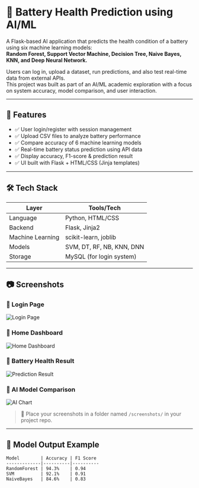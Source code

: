 # 🔋 Battery Health Prediction using AI/ML

A Flask-based AI application that predicts the health condition of a battery using six machine learning models:  
**Random Forest, Support Vector Machine, Decision Tree, Naive Bayes, KNN, and Deep Neural Network.**

Users can log in, upload a dataset, run predictions, and also test real-time data from external APIs.  
This project was built as part of an AI/ML academic exploration with a focus on system accuracy, model comparison, and user interaction.

---

## 🚀 Features

- ✅ User login/register with session management
- ✅ Upload CSV files to analyze battery performance
- ✅ Compare accuracy of 6 machine learning models
- ✅ Real-time battery status prediction using API data
- ✅ Display accuracy, F1-score & prediction result
- ✅ UI built with Flask + HTML/CSS (Jinja templates)

---

## 🛠️ Tech Stack

| Layer       | Tools/Tech                 |
|-------------|----------------------------|
| Language    | Python, HTML/CSS           |
| Backend     | Flask, Jinja2              |
| Machine Learning | scikit-learn, joblib     |
| Models      | SVM, DT, RF, NB, KNN, DNN  |
| Storage     | MySQL (for login system)   |

---

## 📷 Screenshots

### 🔹 Login Page
![Login Page](screenshots/login.png)

### 🔹 Home Dashboard
![Home Dashboard](screenshots/home.png)

### 🔹 Battery Health Result
![Prediction Result](screenshots/result.png)

### 🔹 AI Model Comparison
![AI Chart](screenshots/chart.png)

> 📁 Place your screenshots in a folder named `/screenshots/` in your project repo.

---

## 🧠 Model Output Example

```text
Model        | Accuracy | F1 Score
-------------|----------|----------
RandomForest | 94.3%    | 0.94
SVM          | 92.1%    | 0.91
NaiveBayes   | 84.6%    | 0.83
